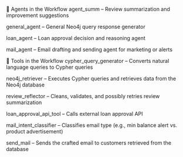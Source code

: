 🧠 Agents in the Workflow
agent_summ – Review summarization and improvement suggestions

general_agent – General Neo4j query response generator

loan_agent – Loan approval decision and reasoning agent

mail_agent – Email drafting and sending agent for marketing or alerts

🔧 Tools in the Workflow
cypher_query_generator – Converts natural language queries to Cypher queries

neo4j_retriever – Executes Cypher queries and retrieves data from the Neo4j database

review_reflector – Cleans, validates, and possibly retries review summarization

loan_approval_api_tool – Calls external loan approval API

mail_intent_classifier – Classifies email type (e.g., min balance alert vs. product advertisement)

send_mail – Sends the crafted email to customers retrieved from the database

